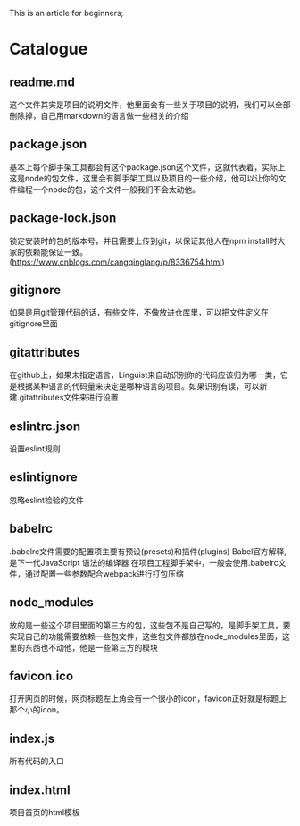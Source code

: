 This is an article for beginners;

# Catalogue

## readme.md
这个文件其实是项目的说明文件，他里面会有一些关于项目的说明，我们可以全部删除掉，自己用markdown的语言做一些相关的介绍

## package.json
基本上每个脚手架工具都会有这个package.json这个文件，这就代表着，实际上这是node的包文件，这里会有脚手架工具以及项目的一些介绍，他可以让你的文件编程一个node的包，这个文件一般我们不会太动他。

## package-lock.json
锁定安装时的包的版本号，并且需要上传到git，以保证其他人在npm install时大家的依赖能保证一致。
(https://www.cnblogs.com/cangqinglang/p/8336754.html)

## gitignore
如果是用git管理代码的话，有些文件，不像放进仓库里，可以把文件定义在gitignore里面

## gitattributes
在github上，如果未指定语言，Linguist来自动识别你的代码应该归为哪一类，它是根据某种语言的代码量来决定是哪种语言的项目。如果识别有误，可以新建.gitattributes文件来进行设置

## eslintrc.json
设置eslint规则

## eslintignore
忽略eslint检验的文件

## babelrc
.babelrc文件需要的配置项主要有预设(presets)和插件(plugins)
Babel官方解释,是下一代JavaScript 语法的编译器
在项目工程脚手架中，一般会使用.babelrc文件，通过配置一些参数配合webpack进行打包压缩

## node_modules
放的是一些这个项目里面的第三方的包，这些包不是自己写的，是脚手架工具，要实现自己的功能需要依赖一些包文件，这些包文件都放在node_modules里面，这里的东西也不动他，他是一些第三方的模块

## favicon.ico
打开网页的时候，网页标题左上角会有一个很小的icon，favicon正好就是标题上那个小的icon。

## index.js
所有代码的入口

## index.html
项目首页的html模板


#

#

#